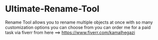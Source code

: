# Ultimate-Rename-Tool
Rename Tool allows you to rename multiple objects at once with so many customization options you can choose from
you can order me for a paid task via fiverr from here ==>  https://www.fiverr.com/kamalhegazi
